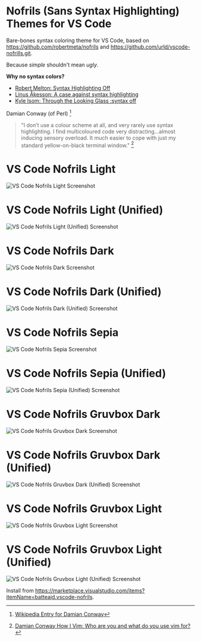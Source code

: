 # Nofrils (Sans Syntax Highlighting) Themes for VS Code

Bare-bones syntax coloring theme for VS Code, based on https://github.com/robertmeta/nofrils and https://github.com/urld/vscode-nofrills.git.

Because _simple_ shouldn't mean _ugly_.

**Why no syntax colors?**

- [Robert Melton: Syntax Highlighting Off](https://web.archive.org/web/20170319161234/https://www.robertmelton.com/2016/04/10/syntax-highlighting-off/)
- [Linus Åkesson: A case against syntax highlighting](https://web.archive.org/web/20170319161252/http://www.linusakesson.net/programming/syntaxhighlighting/)
- [Kyle Isom: Through the Looking Glass :syntax off](https://web.archive.org/web/20170319161308/https://kyleisom.net/blog/2012/10/17/syntax-off/)

Damian Conway (of Perl) [^fn00]

[^fn00]: [Wikipedia Entry for Damian Conway](https://en.wikipedia.org/wiki/Damian_Conway)

>"I don’t use a colour scheme at all, and very rarely use syntax highlighting. I find multicoloured code very distracting…almost inducing sensory overload. It much easier to cope with just my standard yellow-on-black terminal window." [^fn01]

[^fn01]: [Damian Conway How I Vim: Who are you and what do you use vim for?](https://web.archive.org/web/20170319161231/http://howivim.com/2016/damian-conway/)

# VS Code Nofrils Light

![VS Code Nofrils Light Screenshot](images/vscode-nofrils-light-screenshot.png)

# VS Code Nofrils Light (Unified)

![VS Code Nofrils Light (Unified) Screenshot](images/vscode-nofrils-light-unified-screenshot.png)

# VS Code Nofrils Dark

![VS Code Nofrils Dark Screenshot](images/vscode-nofrils-dark-screenshot.png)

# VS Code Nofrils Dark (Unified)

![VS Code Nofrils Dark (Unified) Screenshot](images/vscode-nofrils-dark-unified-screenshot.png)

# VS Code Nofrils Sepia

![VS Code Nofrils Sepia Screenshot](images/vscode-nofrils-sepia-screenshot.png)

# VS Code Nofrils Sepia (Unified)

![VS Code Nofrils Sepia (Unified) Screenshot](images/vscode-nofrils-sepia-unified-screenshot.png)

# VS Code Nofrils Gruvbox Dark

![VS Code Nofrils Gruvbox Dark Screenshot](images/vscode-nofrils-gruvbox-dark-screenshot.png)

# VS Code Nofrils Gruvbox Dark (Unified)

![VS Code Nofrils Gruvbox Dark (Unified) Screenshot](images/vscode-nofrils-gruvbox-dark-unified-screenshot.png)

# VS Code Nofrils Gruvbox Light

![VS Code Nofrils Gruvbox Light Screenshot](images/vscode-nofrils-gruvbox-light-screenshot.png)

# VS Code Nofrils Gruvbox Light (Unified)

![VS Code Nofrils Gruvbox Light (Unified) Screenshot](images/vscode-nofrils-gruvbox-light-unified-screenshot.png)

Install from https://marketplace.visualstudio.com/items?itemName=batteajd.vscode-nofrils.
